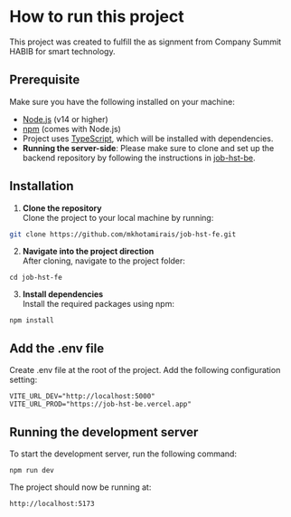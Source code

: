 # How to run this project
This project was created to fulfill the as signment from Company Summit HABIB for smart technology. 

## Prerequisite
Make sure you have the following installed on your machine:
- [Node.js](https://nodejs.org/en/) (v14 or higher)
- [npm](https://www.npmjs.com/get-npm) (comes with Node.js)
- Project uses [TypeScript](https://www.typescriptlang.org/), which will be installed with dependencies.
- **Running the server-side**: Please make sure to clone and set up the backend repository by following the instructions in [job-hst-be](https://github.com/mkhotamirais/job-hst-be).


## Installation
1. **Clone the repository**   
Clone the project to your local machine by running:

  ```bash
  git clone https://github.com/mkhotamirais/job-hst-fe.git
  ```
2. **Navigate into the project direction**  
After cloning, navigate to the project folder:

  ```
  cd job-hst-fe
  ```
3. **Install dependencies**   
Install the required packages using npm:
  ```
  npm install
  ```

## Add the .env file
Create .env file at the root of the project. Add the following configuration setting:

  ```
  VITE_URL_DEV="http://localhost:5000"
  VITE_URL_PROD="https://job-hst-be.vercel.app"
  ```

## Running the development server   
To start the development server, run the following command:

  ```
  npm run dev
  ```
The project should now be running at:

  ```
  http://localhost:5173
  ```
